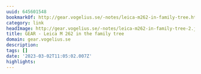 ```yaml
---
uuid: 645601548
bookmarkOf: http://gear.vogelius.se/-notes/leica-m262-in-family-tree.html
category: link
headImage: http://gear.vogelius.se/-notes/leica-m262-in-family-tree-2.jpg
title: GEAR - Leica M 262 in the family tree
domain: gear.vogelius.se
description:
tags: []
date: '2023-03-02T11:05:02.007Z'
highlights:
---
```



